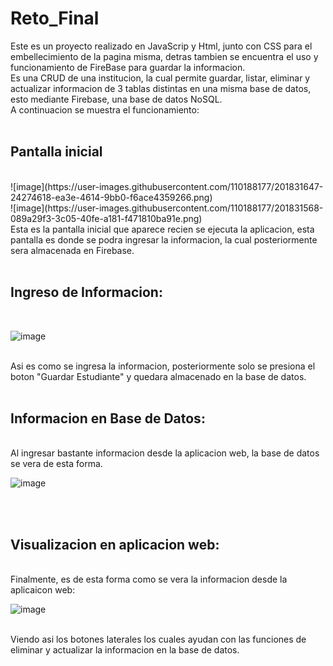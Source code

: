 # Reto_Final

Este es un proyecto realizado en JavaScrip y Html, junto con CSS para el embellecimiento de la pagina misma, detras tambien se encuentra el uso y funcionamiento de FireBase para guardar la informacion.
<br />
Es una CRUD de una institucion, la cual permite guardar, listar, eliminar y actualizar informacion de 3 tablas distintas en una misma base de datos, esto mediante Firebase, una base de datos NoSQL.
<br />
A continuacion se muestra el funcionamiento:
<br />
<br />

## Pantalla inicial

<br />
![image](https://user-images.githubusercontent.com/110188177/201831647-24274618-ea3e-4614-9bb0-f6ace4359266.png)
<br />
![image](https://user-images.githubusercontent.com/110188177/201831568-089a29f3-3c05-40fe-a181-f471810ba91e.png)
<br />
Esta es la pantalla inicial que aparece recien se ejecuta la aplicacion, esta pantalla es donde se podra ingresar la informacion, la cual posteriormente sera almacenada en Firebase.
<br />
<br />

## Ingreso de Informacion:

<br />

![image](https://user-images.githubusercontent.com/110188177/201831887-755ae34e-9f6b-4124-9f32-e232c00c97bc.png)

<br />
Asi es como se ingresa la informacion, posteriormente solo se presiona el boton "Guardar Estudiante" y quedara almacenado en la base de datos.
<br />
<br />

## Informacion en Base de Datos:

<br />
Al ingresar bastante informacion desde la aplicacion web, la base de datos se vera de esta forma.
<br />

![image](https://user-images.githubusercontent.com/110188177/201832026-985ae97a-0339-4c04-bcf3-9c2e44f0206b.png)

<br />
<br />

## Visualizacion en aplicacion web:

<br />
Finalmente, es de esta forma como se vera la informacion desde la aplicaicon web:
<br />

![image](https://user-images.githubusercontent.com/110188177/201832331-388993fd-22d0-411f-bf96-10c4c1fd8cfa.png)

<br />
Viendo asi los botones laterales los cuales ayudan con las funciones de eliminar y actualizar la informacion en la base de datos.






